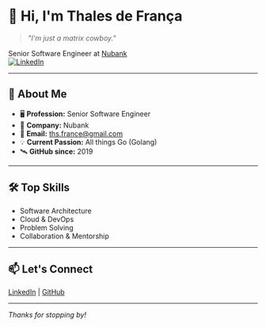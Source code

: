 # 👋 Hi, I'm Thales de França

> _"I'm just a matrix cowboy."_

Senior Software Engineer at [Nubank](https://github.com/nubank)  
[![LinkedIn](https://img.shields.io/badge/LinkedIn-thsfranca-blue?logo=linkedin)](https://www.linkedin.com/in/thsfranca/)

---

## 🚀 About Me

- 🖥️ **Profession:** Senior Software Engineer
- 🏢 **Company:** Nubank
- 💼 **Email:** ths.france@gmail.com
- 💡 **Current Passion:** All things Go (Golang)
- 🛰️ **GitHub since:** 2019

---

## 🛠️ Top Skills

- Software Architecture
- Cloud & DevOps
- Problem Solving
- Collaboration & Mentorship

---

## 📫 Let's Connect

[LinkedIn](https://www.linkedin.com/in/thsfranca/) | [GitHub](https://github.com/thsfranca)

---

_Thanks for stopping by!_
